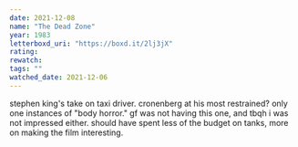 ```yaml
---
date: 2021-12-08
name: "The Dead Zone"
year: 1983
letterboxd_uri: "https://boxd.it/2lj3jX"
rating: 
rewatch: 
tags: ""
watched_date: 2021-12-06
---
```


stephen king's take on taxi driver. cronenberg at his most restrained? only one instances of "body horror." gf was not having this one, and tbqh i was not impressed either. should have spent less of the budget on tanks, more on making the film interesting.
